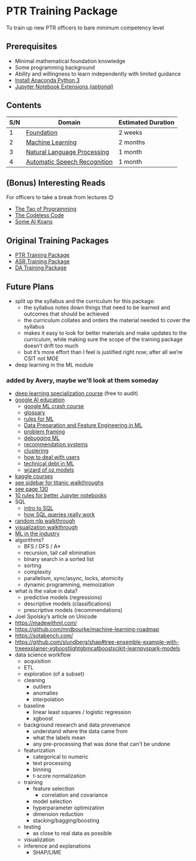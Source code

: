 #   PTR Training Package
To train up new PTR officers to bare minimum competency level


##  Prerequisites
*   Minimal mathematical foundation knowledge
*   Some programming background
*   Ability and willingness to learn independently with limited guidance
*   [Install Anaconda Python 3](https://www.anaconda.com/distribution/#download-section)
*   [Jupyter Notebook Extensions *(optional)*](https://jupyter-contrib-nbextensions.readthedocs.io/en/latest/)


##  Contents
| S/N | Domain                                                                    | Estimated Duration |
| --- | ------------------------------------------------------------------------- | ------------------ |
| 1   | [Foundation](Foundation/README.md)                                        | 2 weeks            |
| 2   | [Machine Learning](Machine%20Learning/README.md)                          | 2 months           |
| 3   | [Natural Language Processing](Natural%20Language%20Processing/README.md)  | 1 month            |
| 4   | [Automatic Speech Recognition](Automatic%20Speech%20Recognition/README.md)| 1 month            |


##  (Bonus) Interesting Reads
For officers to take a break from lectures 😊
*    [The Tao of Programming](http://www.mit.edu/~xela/tao.html)
*    [The Codeless Code](http://www.thecodelesscode.com/contents)
*    [Some AI Koans](http://catb.org/jargon/html/koans.html)


##  Original Training Packages
*   [PTR Training Package](https://www.dropbox.com/s/cqa6g2rrk5at6as/Trainingpackage.docx?dl=0)
*   [ASR Training Package](https://www.dropbox.com/sh/id3pp9wjhasz5rx/AACzS2mVfKeuQbpWTi-TiUNIa?dl=0)
*   [DA Training Package](https://gist.github.com/shanesoh/6ec2a65187638b32448be82222a754ce)


##  Future Plans
*   split up the syllabus and the curriculum for this package:
    *   the syllabus notes down things that need to be learned and outcomes that should be achieved
    *   the curriculum collates and orders the material needed to cover the syllabus
    *   makes it easy to look for better materials and make updates to the curriculum, while making sure the scope of the training package doesn’t drift too much
    *   ​​but it’s more effort than I feel is justified right now; after all we’re CSIT not MOE
*   deep learning in the ML module

### added by Avery, maybe we'll look at them someday
*   [deep learning specialization course](https://www.deeplearning.ai/deep-learning-specialization/) (free to audit)
*   [google AI education](https://ai.google/education/)
    *   [google ML crash course](https://developers.google.com/machine-learning/crash-course)
    *   [glossary](https://developers.google.com/machine-learning/glossary/)
    *   [rules for ML](https://developers.google.com/machine-learning/guides/rules-of-ml/)
    *   [Data Preparation and Feature Engineering in ML](https://developers.google.com/machine-learning/data-prep/)
    *   [problem framing](https://developers.google.com/machine-learning/problem-framing/)
    *   [debugging ML](https://developers.google.com/machine-learning/testing-debugging/)
    *   [recommendation systems](https://developers.google.com/machine-learning/recommendation/)
    *   [clustering](https://developers.google.com/machine-learning/clustering/)
    *   [how to deal with users](https://pair.withgoogle.com/)
    *   [technical debt in ML](https://ai.google/research/pubs/pub43146)
    *   [wizard of oz models](https://medium.com/google-design/human-centered-machine-learning-a770d10562cd)
*   [kaggle courses](https://www.kaggle.com/learn/overview)
*   [see sidebar for titanic walkthroughs](https://techdevguide.withgoogle.com/paths/machine-learning/sequence-2/kaggle-competition-titanic/#!)
*   [see page 130](https://www.acm.org/binaries/content/assets/education/cs2013_web_final.pdf)
*   [10 rules for better Jupyter notebooks](https://journals.plos.org/ploscompbiol/article?id=10.1371/journal.pcbi.1007007)
*   SQL
    *   [intro to SQL](https://mystery.knightlab.com/walkthrough.html)
    *   [how SQL queries really work](https://jvns.ca/blog/2019/10/03/sql-queries-don-t-start-with-select/)
*   [random nlp walkthrough](https://github.com/TiesdeKok/Python_NLP_Tutorial/blob/master/NLP_Notebook.ipynb)
*   [visualization walkthrough](https://github.com/TiesdeKok/LearnPythonforResearch/blob/master/3_visualizing_data.ipynb)
*   [ML in the industry](https://github.com/firmai/industry-machine-learning)
*   algorithms?
    *   BFS / DFS / A*
    *   recursion, tail call elimination
    *   binary search in a sorted list
    *   sorting
    *   complexity
    *   parallelism, sync/async, locks, atomicity
    *   dynamic programming, memoization
*   what is the value in data?
    *   predictive models (regressions)
    *   descriptive models (classifications)
    *   prescriptive models (recommendations)
*   Joel Spolsky’s article on Unicode
*   https://madewithml.com/
*   https://github.com/mrdbourke/machine-learning-roadmap
*   https://sotabench.com/
*   https://github.com/slundberg/shap#tree-ensemble-example-with-treeexplainer-xgboostlightgbmcatboostscikit-learnpyspark-models
*   data science workflow
    *   acquisition
    *   ETL
    *   exploration (of a subset)
    *   cleaning
        *   outliers
        *   anomalies
        *   interpolation
    *   baseline
        *   linear least squares / logistic regression
        *   xgboost
    *   background research and data provenance
        *   understand where the data came from
        *   what the labels mean
        *   any pre-processing that was done that can't be undone
    *   featurization
        *   categorical to numeric
        *   text processing
        *   binning
        *   t-score normalization
    *   training
        *   feature selection
            *   correlation and covariance
        *   model selection
        *   hyperparameter optimization
        *   dimension reduction
        *   stacking/bagging/boosting
    *   testing
        *   as close to real data as possible
    *   visualization
    *   inference and explanations
        *   SHAP/LIME
